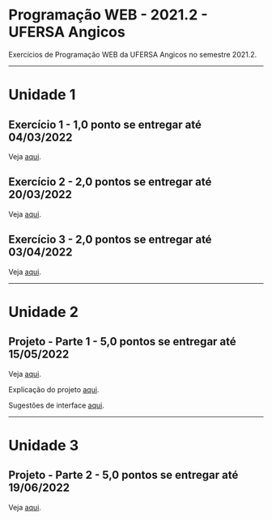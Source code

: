 # Programação WEB - 2021.2 - UFERSA Angicos
Exercícios de Programação WEB da UFERSA Angicos no semestre 2021.2.

---

# Unidade 1

## Exercício 1 - 1,0 ponto se entregar até 04/03/2022
Veja [aqui](u1_exercicio1/).

## Exercício 2 - 2,0 pontos se entregar até 20/03/2022
Veja [aqui](u1_exercicio2/).

## Exercício 3 - 2,0 pontos se entregar até 03/04/2022
Veja [aqui](u1_exercicio3/).

---

# Unidade 2
## Projeto - Parte 1 - 5,0 pontos se entregar até 15/05/2022
Veja [aqui](https://drive.google.com/open?id=1DZIK1nKaL7VA9-zONw2OC2xDPGWQIDi3).

Explicação do projeto [aqui](https://drive.google.com/open?id=1JbOLP7_nzOQNCufRz9jU9EoXncDfwNRK).

Sugestões de interface [aqui](https://drive.google.com/open?id=1Dcc1n5TobeBYK76i6sMT-PXoPR00_Bwu).

---

# Unidade 3
## Projeto - Parte 2 - 5,0 pontos se entregar até 19/06/2022
Veja [aqui](https://drive.google.com/open?id=1DZIK1nKaL7VA9-zONw2OC2xDPGWQIDi3).
